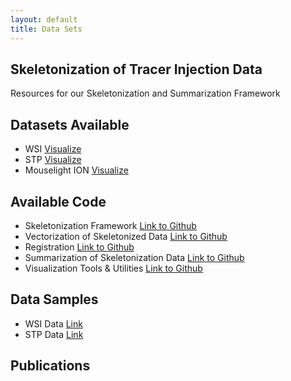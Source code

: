```yaml
---
layout: default
title: Data Sets
---
```


## Skeletonization of Tracer Injection Data
Resources for our Skeletonization and Summarization Framework

## Datasets Available
- WSI [Visualize](https://brainviewer.org:4200/CSHL/V1/view/850001/1/112)
- STP [Visualize](https://brainviewer.org:4200/CSHL/V1/view/850006/1/69)
- Mouselight ION [Visualize](https://neuroxiv.org/)

## Available Code
- Skeletonization Framework [Link to Github](https://github.com/MitraLab-Organization/2D-Skeletonization/tree/main/Skektonization_Suite) 
- Vectorization of Skeletonized Data [Link to Github](https://github.com/MitraLab-Organization/2D-Skeletonization/tree/main/Vectorization)
- Registration [Link to Github](https://github.com/twardlab/emlddmm)
- Summarization of Skeletonization Data [Link to Github](https://github.com/MitraLab-Organization/2D-Skeletonization/tree/main/Summarization)
- Visualization Tools & Utilities [Link to Github](https://github.com/MitraLab-Organization/2D-Skeletonization/tree/main/Utilities)

## Data Samples
- WSI Data [Link](TBD)
- STP Data [Link](TBD)

## Publications 

